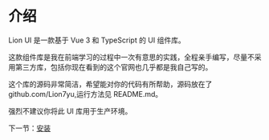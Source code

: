 # 介绍

Lion UI 是一款基于 Vue 3 和 TypeScript 的 UI 组件库。

这款组件库是我在前端学习的过程中一次有意思的实践，全程亲手编写，尽量不采用第三方库，包括你现在看到的这个官网也几乎都是我自己写的。

这个库的源码非常简洁，希望能对你的代码有所帮助，源码放在了 github.com/Lion7yu,运行方法见 README.md。

强烈不建议你将此 UI 库用于生产环境。


下一节：[安装](#/doc/install)
